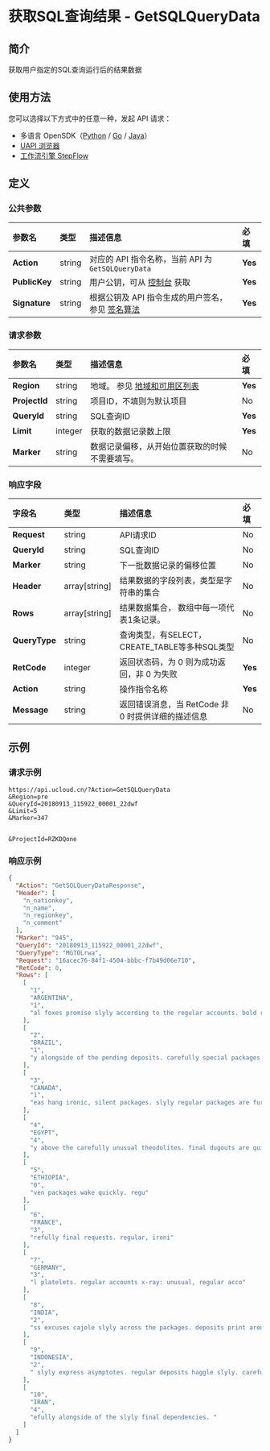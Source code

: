 # 获取SQL查询结果 - GetSQLQueryData

## 简介

获取用户指定的SQL查询运行后的结果数据





## 使用方法

您可以选择以下方式中的任意一种，发起 API 请求：
- 多语言 OpenSDK（[Python](https://github.com/ucloud/ucloud-sdk-python3) / [Go](https://github.com/ucloud/ucloud-sdk-go) / [Java](https://github.com/ucloud/ucloud-sdk-java)）
- [UAPI 浏览器](https://console.ucloud.cn/uapi/detail?id=GetSQLQueryData)
- [工作流引擎 StepFlow](https://console.ucloud.cn/stepflow/manage/)

## 定义

### 公共参数

| 参数名 | 类型 | 描述信息 | 必填 |
|:---|:---|:---|:---|
| **Action**     | string  | 对应的 API 指令名称，当前 API 为 `GetSQLQueryData`                        | **Yes** |
| **PublicKey**  | string  | 用户公钥，可从 [控制台](https://console.ucloud.cn/uapi/apikey) 获取                                             | **Yes** |
| **Signature**  | string  | 根据公钥及 API 指令生成的用户签名，参见 [签名算法](api/summary/signature.md)  | **Yes** |

### 请求参数

| 参数名 | 类型 | 描述信息 | 必填 |
|:---|:---|:---|:---|
| **Region** | string | 地域。 参见 [地域和可用区列表](api/summary/regionlist) |**Yes**|
| **ProjectId** | string | 项目ID，不填则为默认项目 |No|
| **QueryId** | string | SQL查询ID |**Yes**|
| **Limit** | integer | 获取的数据记录数上限 |**Yes**|
| **Marker** | string | 数据记录偏移，从开始位置获取的时候不需要填写。 |No|

### 响应字段

| 字段名 | 类型 | 描述信息 | 必填 |
|:---|:---|:---|:---|
| **Request** | string | API请求ID |No|
| **QueryId** | string | SQL查询ID |No|
| **Marker** | string | 下一批数据记录的偏移位置 |No|
| **Header** | array[string] | 结果数据的字段列表，类型是字符串的集合 |No|
| **Rows** | array[string] | 结果数据集合， 数组中每一项代表1条记录。 |No|
| **QueryType** | string | 查询类型，有SELECT， CREATE_TABLE等多种SQL类型 |No|
| **RetCode** | integer | 返回状态码，为 0 则为成功返回，非 0 为失败 |**Yes**|
| **Action** | string | 操作指令名称 |**Yes**|
| **Message** | string | 返回错误消息，当 RetCode 非 0 时提供详细的描述信息 |No|




## 示例

### 请求示例
    
```
https://api.ucloud.cn/?Action=GetSQLQueryData
&Region=pre
&QueryId=20180913_115922_00001_22dwf
&Limit=5
&Marker=347


&ProjectId=RZKDQone
```

### 响应示例
    
```json
{
  "Action": "GetSQLQueryDataResponse",
  "Header": [
    "n_nationkey",
    "n_name",
    "n_regionkey",
    "n_comment"
  ],
  "Marker": "945",
  "QueryId": "20180913_115922_00001_22dwf",
  "QueryType": "MGTOLrwa",
  "Request": "16acec76-84f1-4504-bbbc-f7b49d06e710",
  "RetCode": 0,
  "Rows": [
    [
      "1",
      "ARGENTINA",
      "1",
      "al foxes promise slyly according to the regular accounts. bold requests alon"
    ],
    [
      "2",
      "BRAZIL",
      "1",
      "y alongside of the pending deposits. carefully special packages are about the ironic forges. slyly special "
    ],
    [
      "3",
      "CANADA",
      "1",
      "eas hang ironic, silent packages. slyly regular packages are furiously over the tithes. fluffily bold"
    ],
    [
      "4",
      "EGYPT",
      "4",
      "y above the carefully unusual theodolites. final dugouts are quickly across the furiously regular d"
    ],
    [
      "5",
      "ETHIOPIA",
      "0",
      "ven packages wake quickly. regu"
    ],
    [
      "6",
      "FRANCE",
      "3",
      "refully final requests. regular, ironi"
    ],
    [
      "7",
      "GERMANY",
      "3",
      "l platelets. regular accounts x-ray: unusual, regular acco"
    ],
    [
      "8",
      "INDIA",
      "2",
      "ss excuses cajole slyly across the packages. deposits print aroun"
    ],
    [
      "9",
      "INDONESIA",
      "2",
      " slyly express asymptotes. regular deposits haggle slyly. carefully ironic hockey players sleep blithely. carefull"
    ],
    [
      "10",
      "IRAN",
      "4",
      "efully alongside of the slyly final dependencies. "
    ]
  ]
}
```




